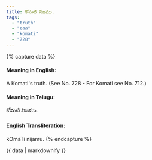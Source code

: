 ```yaml
---
title: కోమటి నిజము.
tags:
  - "truth"
  - "see"
  - "komati"
  - "728"
---
```


{% capture data %}
#### Meaning in English:
A Komati's truth.
(See No. 728 - For Komati see No. 712.)

#### Meaning in Telugu:
కోమటి నిజము.

#### English Transliteration:
kOmaTi nijamu.
{% endcapture %}

{{ data | markdownify }}


